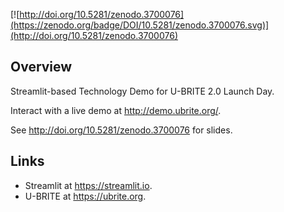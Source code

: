 [![http://doi.org/10.5281/zenodo.3700076](https://zenodo.org/badge/DOI/10.5281/zenodo.3700076.svg)](http://doi.org/10.5281/zenodo.3700076)

## Overview
Streamlit-based Technology Demo for U-BRITE 2.0 Launch Day.

Interact with a live demo at http://demo.ubrite.org/. 

See http://doi.org/10.5281/zenodo.3700076 for slides.

## Links
* Streamlit at https://streamlit.io.
* U-BRITE at https://ubrite.org.
